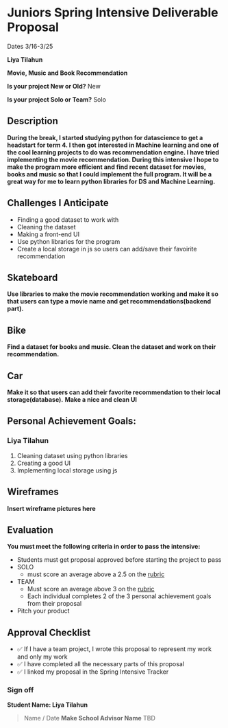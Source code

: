 # Juniors Spring Intensive Deliverable Proposal


Dates 3/16-3/25

**Liya Tilahun** 


**Movie, Music and Book Recommendation** 


**Is your project New or Old?** New


**Is your project Solo or Team?** Solo


## Description

**During the break, I started studying python for datascience to get a headstart for term 4. I then got interested in Machine learning and one of the cool learning projects to do was recommendation engine. I have tried implementing the movie recommendation. During this intensive I hope to make the program more efficient and find recent dataset for movies, books and music so that I could implement the full program. It will be a great way for me to learn python libraries for DS and Machine Learning.**

## Challenges I Anticipate

* Finding a good dataset to work with
* Cleaning the dataset
* Making a front-end UI
* Use python libraries for the program
* Create a local storage in js so users can add/save their favoirite recommendation


## Skateboard

**Use libraries to make the movie recommendation working and make it so that users can type a movie name and get recommendations(backend part).**


## Bike

**Find a dataset for books and music. Clean the dataset and work on their recommendation.** 


## Car

**Make it so that users can add their favorite recommendation to their local storage(database).** 
**Make a nice and clean UI**

## Personal Achievement Goals:


### Liya Tilahun

1. Cleaning dataset using python libraries
1. Creating a good UI
1. Implementing local storage using js



## Wireframes

**Insert wireframe pictures here**


## Evaluation

**You must meet the following criteria in order to pass the intensive:**

- Students must get proposal approved before starting the project to pass
- SOLO 
    - must score an average above a 2.5 on the [rubric]
- TEAM 
    - Must score an average above 3 on the [rubric]
    - Each individual completes 2 of the 3 personal achievement goals from their proposal
- Pitch your product

[rubric]:https://docs.google.com/document/d/1IOQDmohLBEBT-hyr-2vgw1mbZUNsq3fHxVfH0oRmVt0/edit


## Approval Checklist
- ✅ If I have a team project, I wrote this proposal to represent my work and only my work
- ✅ I have completed all the necessary parts of this proposal
- ✅ I linked my proposal in the Spring Intensive Tracker

### Sign off

**Student Name: Liya Tilahun**                
> Name / Date
**Make School Advisor Name**
> TBD
